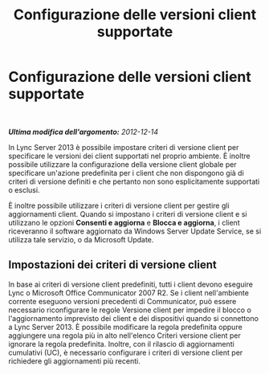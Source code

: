 ﻿---
title: Configurazione delle versioni client supportate
TOCTitle: Configurazione delle versioni client supportate
ms:assetid: aebf7b48-9aa2-4a06-adc5-0c9d11b6358d
ms:mtpsurl: https://technet.microsoft.com/it-it/library/Gg412832(v=OCS.15)
ms:contentKeyID: 49301667
ms.date: 08/24/2015
mtps_version: v=OCS.15
ms.translationtype: HT
---

# Configurazione delle versioni client supportate

 

_**Ultima modifica dell'argomento:** 2012-12-14_

In Lync Server 2013 è possibile impostare criteri di versione client per specificare le versioni dei client supportati nel proprio ambiente. È inoltre possibile utilizzare la configurazione della versione client globale per specificare un'azione predefinita per i client che non dispongono già di criteri di versione definiti e che pertanto non sono esplicitamente supportati o esclusi.

È inoltre possibile utilizzare i criteri di versione client per gestire gli aggiornamenti client. Quando si impostano i criteri di versione client e si utilizzano le opzioni **Consenti e aggiorna** e **Blocca e aggiorna**, i client riceveranno il software aggiornato da Windows Server Update Service, se si utilizza tale servizio, o da Microsoft Update.

## Impostazioni dei criteri di versione client

In base ai criteri di versione client predefiniti, tutti i client devono eseguire Lync o Microsoft Office Communicator 2007 R2. Se i client nell'ambiente corrente eseguono versioni precedenti di Communicator, può essere necessario riconfigurare le regole Versione client per impedire il blocco o l'aggiornamento imprevisto dei client e dei dispositivi quando si connettono a Lync Server 2013. È possibile modificare la regola predefinita oppure aggiungere una regola più in alto nell'elenco Criteri versione client per ignorare la regola predefinita. Inoltre, con il rilascio di aggiornamenti cumulativi (UC), è necessario configurare i criteri di versione client per richiedere gli aggiornamenti più recenti.


